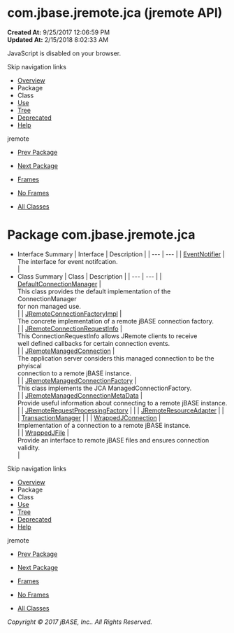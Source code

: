 # com.jbase.jremote.jca (jremote   API)

**Created At:** 9/25/2017 12:06:59 PM  
**Updated At:** 2/15/2018 8:02:33 AM  

<!--<br>    try {<br>        if (location.href.indexOf('is-external=true') == -1) {<br>            parent.document.title="com.jbase.jremote.jca (jremote   API)";<br>        }<br>    }<br>    catch(err) {<br>    }<br>//-->
JavaScript is disabled on your browser.

Skip navigation links

- [Overview](../../../../overview-summary.html)
- Package
- Class
- [Use](/39258-jca/com_jbase_jremote_jca_package-use)
- [Tree](/39258-jca/com_jbase_jremote_jca_package-tree)
- [Deprecated](../../../../deprecated-list.html)
- [Help](../../../../help-doc.html)


jremote <br>

- [Prev Package](/39256-inflow/com_jbase_jremote_io_inflow_package-summary)
- [Next Package](/39259-cci/com_jbase_jremote_jca_cci_package-summary)


- [Frames](../../../../index.html?com/jbase/jremote/jca//39258-jca/com_jbase_jremote_jca_package-summary)
- [No Frames](/39258-jca/com_jbase_jremote_jca_package-summary)


- [All Classes](../../../../allclasses-noframe.html)


<!--<br>  allClassesLink = document.getElementById("allclasses\_navbar\_top");<br>  if(window==top) {<br>    allClassesLink.style.display = "block";<br>  }<br>  else {<br>    allClassesLink.style.display = "none";<br>  }<br>  //-->

# Package com.jbase.jremote.jca

- Interface Summary | Interface | Description |
| --- | --- |
| [EventNotifier](/39258-jca/com_jbase_jremote_jca_eventnotifier "interface in com.jbase.jremote.jca") | <br>The interface for event notifcation.<br> |
- Class Summary | Class | Description |
| --- | --- |
| [DefaultConnectionManager](/39258-jca/com_jbase_jremote_jca_defaultconnectionmanager "class in com.jbase.jremote.jca") | <br>This class provides the default implementation of the ConnectionManager<br> for non managed use.<br> |
| [JRemoteConnectionFactoryImpl](/39258-jca/com_jbase_jremote_jca_jremoteconnectionfactoryimpl "class in com.jbase.jremote.jca") | <br>The concrete implementation of a remote jBASE connection factory.<br> |
| [JRemoteConnectionRequestInfo](/39258-jca/com_jbase_jremote_jca_jremoteconnectionrequestinfo "class in com.jbase.jremote.jca") | <br>This ConnectionRequestInfo allows JRemote clients to receive<br> well defined callbacks for certain connection events.<br> |
| [JRemoteManagedConnection](/39258-jca/com_jbase_jremote_jca_jremotemanagedconnection "class in com.jbase.jremote.jca") | <br>The application server considers this managed connection to be the phyiscal<br> connection to a remote jBASE instance.<br> |
| [JRemoteManagedConnectionFactory](/39258-jca/com_jbase_jremote_jca_JRemoteManagedConnectionFactory "class in com.jbase.jremote.jca") | <br>This class implements the JCA ManagedConnectionFactory.<br> |
| [JRemoteManagedConnectionMetaData](/39258-jca/com_jbase_jremote_jca_JRemoteManagedConnectionMetaData "class in com.jbase.jremote.jca") | <br>Provide useful information about connecting to a remote jBASE instance.<br> |
| [JRemoteRequestProcessingFactory](/39258-jca/com_jbase_jremote_jca_JRemoteRequestProcessingFactory "class in com.jbase.jremote.jca") |   |
| [JRemoteResourceAdapter](/39258-jca/com_jbase_jremote_jca_jremoteresourceadapter "class in com.jbase.jremote.jca") |   |
| [TransactionManager](/39258-jca/com_jbase_jremote_jca_transactionmanager "class in com.jbase.jremote.jca") |   |
| [WrappedJConnection](/39258-jca/com_jbase_jremote_jca_wrappedjconnection "class in com.jbase.jremote.jca") | <br>Implementation of a connection to a remote jBASE instance.<br> |
| [WrappedJFile](/39258-jca/com_jbase_jremote_jca_wrappedjfile "class in com.jbase.jremote.jca") | <br>Provide an interface to remote jBASE files and ensures connection<br> validity.<br> |

Skip navigation links

- [Overview](../../../../overview-summary.html)
- Package
- Class
- [Use](/39258-jca/com_jbase_jremote_jca_package-use)
- [Tree](/39258-jca/com_jbase_jremote_jca_package-tree)
- [Deprecated](../../../../deprecated-list.html)
- [Help](../../../../help-doc.html)


jremote <br>

- [Prev Package](/39256-inflow/com_jbase_jremote_io_inflow_package-summary)
- [Next Package](/39259-cci/com_jbase_jremote_jca_cci_package-summary)


- [Frames](../../../../index.html?com/jbase/jremote/jca//39258-jca/com_jbase_jremote_jca_package-summary)
- [No Frames](/39258-jca/com_jbase_jremote_jca_package-summary)


- [All Classes](../../../../allclasses-noframe.html)


<!--<br>  allClassesLink = document.getElementById("allclasses\_navbar\_bottom");<br>  if(window==top) {<br>    allClassesLink.style.display = "block";<br>  }<br>  else {<br>    allClassesLink.style.display = "none";<br>  }<br>  //-->

*Copyright © 2017 jBASE, Inc.. All Rights Reserved.*
